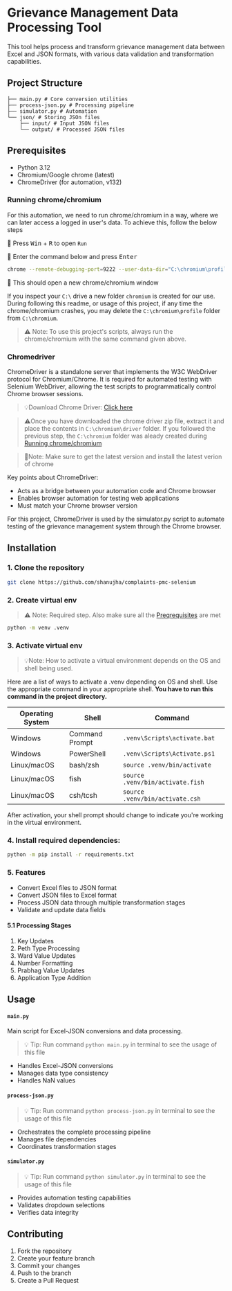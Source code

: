 # Grievance Management Data Processing Tool

This tool helps process and transform grievance management data between Excel and JSON formats, with various data validation and transformation capabilities.


## Project Structure

    ├── main.py # Core conversion utilities
    ├── process-json.py # Processing pipeline
    ├── simulator.py # Automation
    └── json/ # Storing JSOn files
        ├── input/ # Input JSON files
        └── output/ # Processed JSON files

## Prerequisites

- Python 3.12
- Chromium/Google chrome (latest)
- ChromeDriver (for automation, v132)

### Running chrome/chromium

For this automation, we need to run chrome/chromium in a way, where we can later access a logged in user's data. To achieve this, follow the below steps


 🔵 Press <kbd>Win</kbd> + <kbd>R</kbd> to open `Run`

 🔵 Enter the command below and press <kbd>Enter</kbd>

```bash
chrome --remote-debugging-port=9222 --user-data-dir="C:\chromium\profile"
```

🔵 This should open a new chrome/chromium window

If you inspect your `C:\` drive a new folder `chromium` is created for our use. 
During following this readme, or usage of this project, if any time the chrome/chromium crashes, you may delete the `C:\chromium\profile` folder from `C:\chromium`. 

> ⚠️ Note: To use this project's scripts, always run the chrome/chromium with the same command given above.

### Chromedriver
ChromeDriver is a standalone server that implements the W3C WebDriver protocol for Chromium/Chrome. It is required for automated testing with Selenium WebDriver, allowing the test scripts to programmatically control Chrome browser sessions.

> 💡Download Chrome Driver: [Click here](https://www.chromedriverdownload.com/)

> ⚠️Once you have downloaded the chrome driver zip file, extract it and place the contents in `C:\chromium\driver` folder. If you followed the previous step, the `C:\chromium` folder was aleady created during [Running chrome/chromium](#running-chromechromium)


> 📝Note: Make sure to get the latest version and install the latest verion of chrome

Key points about ChromeDriver:

- Acts as a bridge between your automation code and Chrome browser
- Enables browser automation for testing web applications
- Must match your Chrome browser version


For this project, ChromeDriver is used by the simulator.py script to automate testing of the grievance management system through the Chrome browser.


## Installation

### 1. Clone the repository

```bash
git clone https://github.com/shanujha/complaints-pmc-selenium
```

### 2. Create virtual env 
> ⚠️ Note: Required step. Also make sure all the [Preqrequisites](#prerequisites) are met

```bash
python -m venv .venv
```

### 3. Activate virtual env
> 💡Note: How to activate a virtual environment depends on the OS and shell being used.

Here are a list of ways to activate a .venv depending on OS and shell. Use the appropriate command in your appropriate shell. <b>You have to run this command in the project directory.</b>

| Operating System | Shell | Command |
|-----------------|--------|---------|
| Windows | Command Prompt | `.venv\Scripts\activate.bat` |
| Windows | PowerShell | `.venv\Scripts\Activate.ps1` |
| Linux/macOS | bash/zsh | `source .venv/bin/activate` |
| Linux/macOS | fish | `source .venv/bin/activate.fish` |
| Linux/macOS | csh/tcsh | `source .venv/bin/activate.csh` |

After activation, your shell prompt should change to indicate you're working in the virtual environment.




### 4. Install required dependencies:

```bash
python -m pip install -r requirements.txt
```

### 5. Features

- Convert Excel files to JSON format
- Convert JSON files to Excel format
- Process JSON data through multiple transformation stages
- Validate and update data fields

#### 5.1 Processing Stages

1. Key Updates
2. Peth Type Processing
3. Ward Value Updates
4. Number Formatting
5. Prabhag Value Updates
6. Application Type Addition






## Usage

#### `main.py`

Main script for Excel-JSON conversions and data processing.

> 💡 Tip: Run command `python main.py` in terminal to see the usage of this file

- Handles Excel-JSON conversions
- Manages data type consistency
- Handles NaN values


#### `process-json.py`
> 💡 Tip: Run command `python process-json.py` in terminal to see the usage of this file

- Orchestrates the complete processing pipeline
- Manages file dependencies
- Coordinates transformation stages

#### `simulator.py`
> 💡 Tip: Run command `python simulator.py` in terminal to see the usage of this file

- Provides automation testing capabilities
- Validates dropdown selections
- Verifies data integrity


## Contributing

1. Fork the repository
2. Create your feature branch
3. Commit your changes
4. Push to the branch
5. Create a Pull Request
